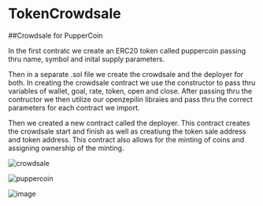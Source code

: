 # TokenCrowdsale

##Crowdsale for PupperCoin

In the first contratc we create an ERC20 token called puppercoin passing thru name, symbol and inital supply parameters.

Then in a separate .sol file we create the crowdsale and the deployer for both. 
In creating the crowdsale contract we use the constructor to pass thru variables of wallet, goal, rate, token, open and close.
After passing thru the contructor we then utilize our openzepilin libraies and pass thru the correct parameters for each contract we import.

Then we created a new contract called the deployer. 
This contract creates the crowdsale start and finish as well as creatiung the token sale address and token address.
This contract also allows for the minting of coins and assigning ownership of the minting. 


![crowdsale](https://user-images.githubusercontent.com/78838822/135174170-70e0ecd2-43dd-4d88-ac92-98d3e34ce145.PNG)

![puppercoin](https://user-images.githubusercontent.com/78838822/135174209-fc5c8352-7b71-4430-83cc-acd49cb9cecb.PNG)

![image](https://user-images.githubusercontent.com/78838822/135174280-288f4771-a794-41bd-9d24-a4e51e44f3bf.png)
